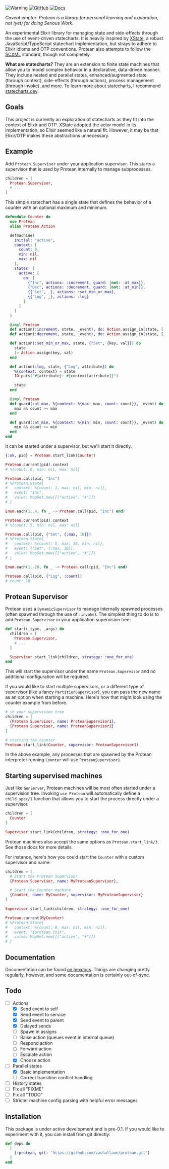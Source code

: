 ![Warning](https://img.shields.io/badge/Warning-Experimental-critical?labelColor=870800&color=d11a0f) [![GitHub](https://img.shields.io/badge/GitHub-zachallaun%2Fprotean-orange?logo=github)](https://github.com/zachallaun/protean) [![Docs](https://img.shields.io/badge/-Docs-informational)](https://hexdocs.pm/protean/)

<!-- MDOC !-->

_Caveat emptor: Protean is a library for personal learning and exploration, not (yet) for doing Serious Work_.

An experimental Elixir library for managing state and side-effects through the use of event-driven statecharts.
It is heavily inspired by [XState](https://xstate.js.org/docs/), a robust JavaScript/TypeScript statechart implementation, but strays to adhere to Elixir idioms and OTP conventions.
Protean also attempts to follow the [SCXML](https://www.w3.org/TR/scxml/) standard, though not completely.

**What are statecharts?**
They are an extension to finite state machines that allow you to model complex behavior in a declarative, data-driven manner.
They include nested and parallel states, enhanced/augmented state (through context), side-effects (through actions), process management (through invoke), and more.
To learn more about statecharts, I recommend [statecharts.dev](https://statecharts.dev/).

## Goals

This project is currently an exploration of statecharts as they fit into the context of Elixir and OTP.
XState adopted the actor model in its implementation, so Elixir seemed like a natural fit.
However, it may be that Elixir/OTP makes these abstractions unnecessary.

## Example

Add `Protean.Supervisor` under your application supervisor.
This starts a supervisor that is used by Protean internally to manage subprocesses.

```elixir
children = [
  Protean.Supervisor,
  # ...
]
```

This simple statechart has a single state that defines the behavior of a counter with an optional maximum and minimum.

```elixir
defmodule Counter do
  use Protean
  alias Protean.Action

  defmachine(
    initial: "active",
    context: [
      count: 0,
      min: nil,
      max: nil
    ],
    states: [
      active: [
        on: [
          {"Inc", actions: :increment, guard: [not: :at_max]},
          {"Dec", actions: :decrement, guard: [not: :at_min]},
          {{"Set", _}, actions: :set_min_or_max},
          {{"Log", _}, actions: :log}
        ]
      ]
    ]
  )

  @impl Protean
  def action(:increment, state, _event), do: Action.assign_in(state, [:count], & &1 + 1)
  def action(:decrement, state, _event), do: Action.assign_in(state, [:count], & &1 - 1)

  def action(:set_min_or_max, state, {"Set", {key, val}}) do
    state
    |> Action.assign(key, val)
  end

  def action(:log, state, {"Log", attribute}) do
    %{context: context} = state
    IO.puts("#{attribute}: #{context[attribute]}")

    state
  end

  @impl Protean
  def guard(:at_max, %{context: %{max: max, count: count}}, _event) do
    max && count >= max
  end

  def guard(:at_min, %{context: %{min: min, count: count}}, _event) do
    min && count <= min
  end
end
```

It can be started under a supervisor, but we'll start it directly.

```elixir
{:ok, pid} = Protean.start_link(Counter)

Protean.current(pid).context
# %{count: 0, min: nil, max: nil}

Protean.call(pid, "Inc")
# %Protean.State{
#   context: %{count: 1, max: nil, min: nil},
#   event: "Inc",
#   value: MapSet.new([["active", "#"]])
# }

Enum.each(1..4, fn _ -> Protean.call(pid, "Inc") end)

Protean.current(pid).context
# %{count: 5, min: nil, max: nil}

Protean.call(pid, {"Set", {:max, 10}})
# %Protean.State{
#   context: %{count: 5, max: 10, min: nil},
#   event: {"Set", {:max, 10}},
#   value: MapSet.new([["active", "#"]])
# }

Enum.each(1..20, fn _ -> Protean.call(pid, "Inc") end)

Protean.call(pid, {"Log", :count})
# count: 10
```

## Protean Supervisor

Protean uses a `DynamicSupervisor` to manage internally spawned processes (often spawned through the use of `:invoke`).
The simplest thing to do is to add `Protean.Supervisor` in your application supervision tree:

```elixir
def start(_type, _args) do
  children = [
    Protean.Supervisor,
    # ...
  ]

  Supervisor.start_link(children, strategy: :one_for_one)
end
```

This will start the supervisor under the name `Protean.Supervisor` and no additional configuration will be required.

If you would like to start multiple supervisors, or a different type of supervisor (like a fancy `PartitionSupervisor`), you can pass the new name as an option when starting a machine.
Here's how that might look using the counter example from before.

```elixir
# in your supervision tree
children = [
  {Protean.Supervisor, name: ProteanSupervisor1},
  {Protean.Supervisor, name: ProteanSupervisor2}
]

# starting the counter
Protean.start_link(Counter, supervisor: ProteanSupervisor1)
```

In the above example, any processes that are spawned by the Protean interpreter running `Counter` will use `ProteanSupervisor1`.

## Starting supervised machines

Just like `GenServer`, Protean machines will be most often started under a supervision tree.
Invoking `use Protean` will automatically define a `child_spec/1` function that allows you to start the process directly under a supervisor.

```elixir
children = [
  Counter
]

Supervisor.start_link(children, strategy: :one_for_one)
```

Protean machines also accept the same options as `Protean.start_link/3`.
See those docs for more details.

For instance, here's how you could start the `Counter` with a custom supervisor and name:

```elixir
children = [
  # Start the Protean Supervisor
  {Protean.Supervisor, name: MyProteanSupervisor},

  # Start the Counter machine
  {Counter, name: MyCounter, supervisor: MyProteanSupervisor}
]

Supervisor.start_link(children, strategy: :one_for_one)

Protean.current(MyCounter)
# %Protean.State{
#   context: %{count: 0, max: nil, min: nil},
#   event: "$protean.init",
#   value: MapSet.new([["active", "#"]])
# }
```

<!-- MDOC !-->

## Documentation

Documentation can be found [on hexdocs](https://hexdocs.pm/protean/readme.html).
Things are changing pretty regularly, however, and some documentation is certainly out-of-sync.

## Todo

- [ ] Actions
  - [x] Send event to self
  - [x] Send event to service
  - [x] Send event to parent
  - [x] Delayed sends
  - [ ] Spawn in assigns
  - [ ] Raise action (queues event in internal queue)
  - [ ] Respond action
  - [ ] Forward action
  - [ ] Escalate action
  - [x] Choose action
- [ ] Parallel states
  - [x] Basic implementation
  - [ ] Correct transition conflict handling
- [ ] History states
- [ ] Fix all "FIXME"
- [ ] Fix all "TODO"
- [ ] Stricter machine config parsing with helpful error messages

## Installation

This package is under active development and is pre-0.1. If you would like to experiment with it, you can install from git directly:

```elixir
def deps do
  [
    {:protean, git: "https://github.com/zachallaun/protean.git"}
  ]
end
```

